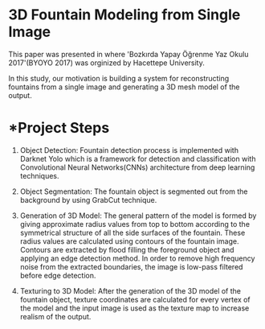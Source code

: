 # 3D Fountain Modeling from Single Image

This paper was presented in where 'Bozkırda Yapay Öğrenme Yaz Okulu 2017'(BYOYO 2017) was orginized by Hacettepe University.

In this study, our motivation is building a system for reconstructing fountains from a single image and generating a 3D mesh model of the output.

# *Project Steps

1. Object Detection:
Fountain detection process is implemented with Darknet Yolo which is a framework for detection and classification with Convolutional Neural Networks(CNNs) architecture from deep learning techniques.

2. Object Segmentation:
The fountain object is segmented out from the background by using GrabCut technique.

3. Generation of 3D Model:
The general pattern of the model is formed by giving approximate radius values from top to bottom according to the symmetrical structure of all the side surfaces of the fountain. These radius values are calculated using contours of the fountain image. Contours are extracted by flood filling the foreground object and applying an edge detection method. In order to remove high frequency noise from the extracted boundaries, the image is low-pass filtered before edge detection.

4. Texturing to 3D Model:
After the generation of the 3D model of the fountain object, texture coordinates are calculated for every vertex of the model and the input image is used as the texture map to increase realism of the output.
